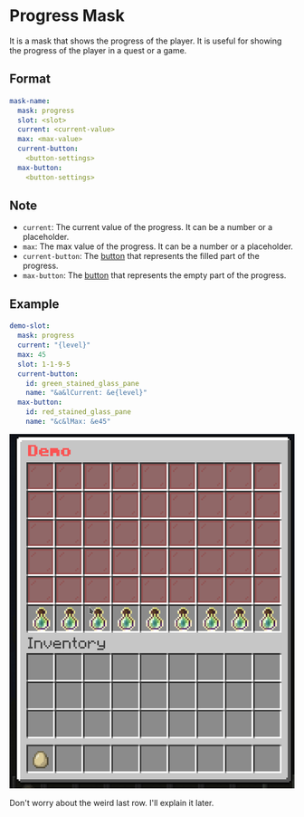 # Progress Mask

It is a mask that shows the progress of the player. It is useful for showing the progress of the player in a quest or a game.

## Format

```yaml
mask-name:
  mask: progress
  slot: <slot>
  current: <current-value>
  max: <max-value>
  current-button:
    <button-settings>
  max-button:
    <button-settings>
```

## Note

* `current`: The current value of the progress. It can be a number or a placeholder.
* `max`: The max value of the progress. It can be a number or a placeholder.
* `current-button`: The [button](../../../Button.md) that represents the filled part of the progress.
* `max-button`: The [button](../../../Button.md) that represents the empty part of the progress.

## Example

```yaml
demo-slot:
  mask: progress
  current: "{level}"
  max: 45
  slot: 1-1-9-5
  current-button:
    id: green_stained_glass_pane
    name: "&a&lCurrent: &e{level}"
  max-button:
    id: red_stained_glass_pane
    name: "&c&lMax: &e45"
```

![Progress 1](images/progress-1.gif)

Don't worry about the weird last row. I'll explain it later.
